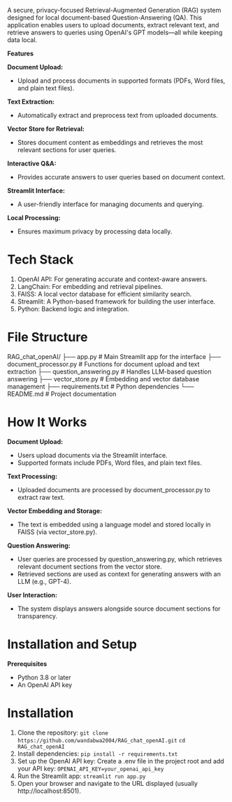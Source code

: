 A secure, privacy-focused Retrieval-Augmented Generation (RAG) system designed for local document-based Question-Answering (QA). This application enables users to upload documents, extract relevant text, and retrieve answers to queries using OpenAI's GPT models—all while keeping data local.

**Features**

 **Document Upload:**
 
   -  Upload and process documents in supported formats (PDFs, Word files, and plain text files).

**Text Extraction:**

  - Automatically extract and preprocess text from uploaded documents.

**Vector Store for Retrieval:**

  - Stores document content as embeddings and retrieves the most relevant sections for user queries.

**Interactive Q&A:**

  - Provides accurate answers to user queries based on document context.

**Streamlit Interface:**
  - A user-friendly interface for managing documents and querying.

**Local Processing:**
  - Ensures maximum privacy by processing data locally.

# Tech Stack

1. OpenAI API: For generating accurate and context-aware answers.
2. LangChain: For embedding and retrieval pipelines.
3. FAISS: A local vector database for efficient similarity search.
4. Streamlit: A Python-based framework for building the user interface.
5. Python: Backend logic and integration.

# File Structure

RAG_chat_openAI/
├── app.py               # Main Streamlit app for the interface
├── document_processor.py # Functions for document upload and text extraction
├── question_answering.py # Handles LLM-based question answering
├── vector_store.py       # Embedding and vector database management
├── requirements.txt      # Python dependencies
└── README.md             # Project documentation

# How It Works

**Document Upload:**
 - Users upload documents via the Streamlit interface.
 - Supported formats include PDFs, Word files, and plain text files.

**Text Processing:**
 - Uploaded documents are processed by document_processor.py to extract raw text.

**Vector Embedding and Storage:**
 - The text is embedded using a language model and stored locally in FAISS (via vector_store.py).

**Question Answering:**
 - User queries are processed by question_answering.py, which retrieves relevant document sections from the vector store.
 - Retrieved sections are used as context for generating answers with an LLM (e.g., GPT-4).

**User Interaction:**
 - The system displays answers alongside source document sections for transparency.

# Installation and Setup

**Prerequisites**
- Python 3.8 or later
- An OpenAI API key

# Installation

1. Clone the repository:
```git clone https://github.com/wandabwa2004/RAG_chat_openAI.git```
```cd RAG_chat_openAI```
2. Install dependencies:
```pip install -r requirements.txt```
3. Set up the OpenAI API key:
  Create a .env file in the project root and add your API key:
  ```OPENAI_API_KEY=your_openai_api_key```
4. Run the Streamlit app:
 ```streamlit run app.py```
5. Open your browser and navigate to the URL displayed (usually http://localhost:8501).
